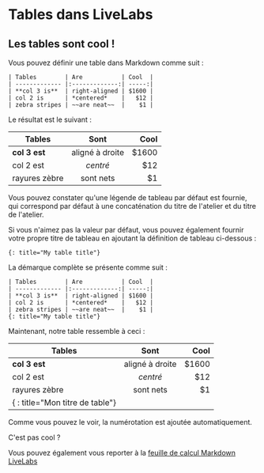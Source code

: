 # Tables dans LiveLabs

## Les tables sont cool !

Vous pouvez définir une table dans Markdown comme suit :

    | Tables        | Are           | Cool  |
    | ------------- |:-------------:| -----:|
    | **col 3 is**  | right-aligned | $1600 |
    | col 2 is      | *centered*    |   $12 |
    | zebra stripes | ~~are neat~~  |    $1 |
    

Le résultat est le suivant :

| Tables | Sont | Cool |
| --- | :-: | --: |
| **col 3 est** | aligné à droite | $1600 |
| col 2 est | _centré_ | $12 |
| rayures zèbre | sont nets | $1 |

Vous pouvez constater qu'une légende de tableau par défaut est fournie, qui correspond par défaut à une concaténation du titre de l'atelier et du titre de l'atelier.

Si vous n'aimez pas la valeur par défaut, vous pouvez également fournir votre propre titre de tableau en ajoutant la définition de tableau ci-dessous :

    {: title="My table title"}
    

La démarque complète se présente comme suit :

    | Tables        | Are           | Cool  |
    | ------------- |:-------------:| -----:|
    | **col 3 is**  | right-aligned | $1600 |
    | col 2 is      | *centered*    |   $12 |
    | zebra stripes | ~~are neat~~  |    $1 |
    {: title="My table title"}
    

Maintenant, notre table ressemble à ceci :

| Tables | Sont | Cool |
| --- | :-: | --: |
| **col 3 est** | aligné à droite | $1600 |
| col 2 est | _centré_ | $12 |
| rayures zèbre | sont nets | $1 |
| { : title="Mon titre de table"} |  |  |

Comme vous pouvez le voir, la numérotation est ajoutée automatiquement.

C'est pas cool ?

Vous pouvez également vous reporter à la [feuille de calcul Markdown LiveLabs](https://objectstorage.us-ashburn-1.oraclecloud.com/p/MKKRgodQ0WIIgL_R3QCgCRWCg30g22bXgxCdMk3YeKClB1238ZJXdau_Jsri0nzP/n/c4u04/b/qa-form/o/LiveLabs_MD_Cheat_Sheet.pdf)